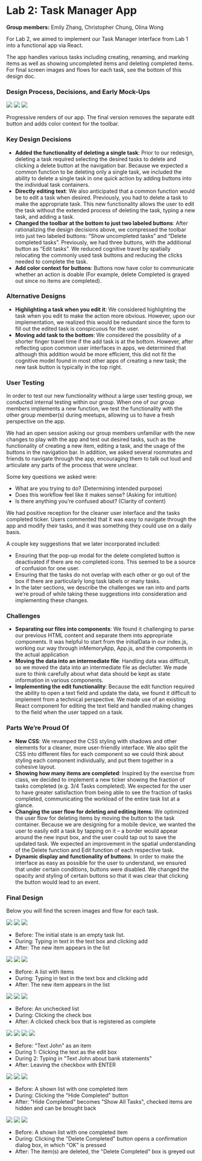 # Lab 2: Task Manager App
**Group members:** Emily Zhang, Christopher Chung, Olina Wong

For Lab 2, we aimed to implement our Task Manager interface from Lab 1 into a functional app via React.

The app handles various tasks including creating, renaming, and marking items as well as showing uncompleted items and deleting completed items. For final screen images and flows for each task, see the bottom of this design doc.

### Design Process, Decisions, and Early Mock-Ups

![](screenshots/v1.png)
![](screenshots/v2.png)
![](screenshots/v3.png)

Progressive renders of our app. The final version removes the separate edit button and adds color context for the toolbar.

### Key Design Decisions
- **Added the functionality of deleting a single task**: Prior to our redesign, deleting a task required selecting the desired tasks to delete and clicking a delete button at the navigation bar. Because we expected a common function to be deleting only a single task, we included the ability to delete a single task in one quick action by adding buttons into the individual task containers.
- **Directly editing text**: We also anticipated that a common function would be to edit a task when desired. Previously, you had to delete a task to make the appropriate task. This new functionality allows the user to edit the task without the extended process of deleting the task, typing a new task, and adding a task.
- **Changed the toolbar at the bottom to just two labeled buttons**: After rationalizing the design decisions above, we compressed the toolbar into just two labeled buttons: “Show uncompleted tasks” and “Delete completed tasks”. Previously, we had three buttons, with the additional button as “Edit tasks”. We reduced cognitive travel by spatially relocating the commonly used task buttons and reducing the clicks needed to complete the task.
- **Add color context for buttons**: Buttons now have color to communicate whether an action is doable (For example, delete Completed is grayed out since no items are completed).

### Alternative Designs
- **Highlighting a task when you edit it**: We considered highlighting the task when you edit to make the action more obvious. However, upon our implementation, we realized this would be redundant since the form to fill out the edited task is conspicuous for the user.
- **Moving add task to the bottom**: We considered the possibility of a shorter finger travel time if the add task is at the bottom. However, after reflecting upon common user interfaces in apps, we determined that although this addition would be more efficient, this did not fit the cognitive model found in most other apps of creating a new task; the new task button is typically in the top right.

### User Testing
In order to test our new functionality without a large user testing group, we conducted internal testing within our group. When one of our group members implements a new function, we test the functionality with the other group member(s) during meetups, allowing us to have a fresh perspective on the app.

We had an open session asking our group members unfamiliar with the new changes to play with the app and test out desired tasks, such as the functionality of creating a new item, editing a task, and the usage of the buttons in the navigation bar. In addition, we asked several roommates and friends to navigate through the app, encouraging them to talk out loud and articulate any parts of the process that were unclear.

Some key questions we asked were:
- What are you trying to do? (Determining intended purpose)
- Does this workflow feel like it makes sense? (Asking for intuition)
- Is there anything you’re confused about? (Clarity of content)

We had positive reception for the cleaner user interface and the tasks completed ticker. Users commented that it was easy to navigate through the app and modify their tasks, and it was something they could use on a daily basis.

A couple key suggestions that we later incorporated included:
- Ensuring that the pop-up modal for the delete completed button is deactivated if there are no completed icons. This seemed to be a source of confusion for one user.
- Ensuring that the tasks do not overlap with each other or go out of the box if there are particularly long task labels or many tasks.
- In the later sections, we describe the challenges we ran into and parts we’re proud of while taking these suggestions into consideration and implementing these changes.

### Challenges
- **Separating our files into components**: We found it challenging to parse our previous HTML content and separate them into appropriate components. It was helpful to start from the initialData in our index.js, working our way through inMemoryApp, App.js, and the components in the actual application
- **Moving the data into an intermediate file**: Handling data was difficult, so we moved the data into an intermediate file as declutter. We made sure to think carefully about what data should be kept as state information in various components.
- **Implementing the edit functionality**: Because the edit function required the ability to open a text field and update the data, we found it difficult to implement from a technical perspective. We made use of an existing React component for editing the text field and handled making changes to the field when the user tapped on a task.

### Parts We’re Proud Of
- **New CSS**: We revamped the CSS styling with shadows and other elements for a cleaner, more user-friendly interface. We also split the CSS into different files for each component so we could think about styling each component individually, and put them together in a cohesive layout.
- **Showing how many items are completed**: Inspired by the exercise from class, we decided to implement a new ticker showing the fraction of tasks completed (e.g. 3/4 Tasks completed). We expected for the user to have greater satisfaction from being able to see the fraction of tasks completed, communicating the workload of the entire task list at a glance.
- **Changing the user flow for deleting and editing items**: We optimized the user flow for deleting items by moving the button to the task container. Because we are designing for a mobile device, we wanted the user to easily edit a task by tapping on it – a border would appear around the new input box, and the user could tap out to save the updated task. We expected an improvement in the spatial understanding of the Delete function and Edit function of each respective task.
- **Dynamic display and functionality of buttons**: In order to make the interface as easy as possible for the user to understand, we ensured that under certain conditions, buttons were disabled. We changed the opacity and styling of certain buttons so that it was clear that clicking the button would lead to an event.

### Final Design
Below you will find the screen images and flow for each task.

![](screenshots/1_before.png)
![](screenshots/1_during.png)
![](screenshots/1_after.png)

- Before: The initial state is an empty task list.
- During: Typing in text in the text box and clicking add
- After: The new item appears in the list

![](screenshots/2_before.png)
![](screenshots/2_during.png)
![](screenshots/2_after.png)

- Before: A list with items
- During: Typing in text in the text box and clicking add
- After: The new item appears in the list

![](screenshots/3_before.png)
![](screenshots/3_during.png)
![](screenshots/3_after.png)

- Before: An unchecked list
- During: Clicking the check box
- After: A clicked check box that is registered as complete

![](screenshots/4_before.png)
![](screenshots/4_during.png)
![](screenshots/4_during_2.png)
![](screenshots/4_after.png)

- Before: "Text John" as an item
- During 1: Clicking the text as the edit box
- During 2: Typing in "Text John about bank statements"
- After: Leaving the checkbox with ENTER

![](screenshots/5_before.png)
![](screenshots/5_during.png)
![](screenshots/5_after.png)

- Before: A shown list with one completed item
- During: Clicking the "Hide Completed" button
- After: "Hide Completed" becomes "Show All Tasks", checked items are hidden and can be brought back

![](screenshots/6_before.png)
![](screenshots/6_during.png)
![](screenshots/6_after.png)

- Before: A shown list with one completed item
- During: Clicking the "Delete Completed" button opens a confirmation dialog box, in which "OK" is pressed
- After: The item(s) are deleted, the "Delete Completed" box is greyed out